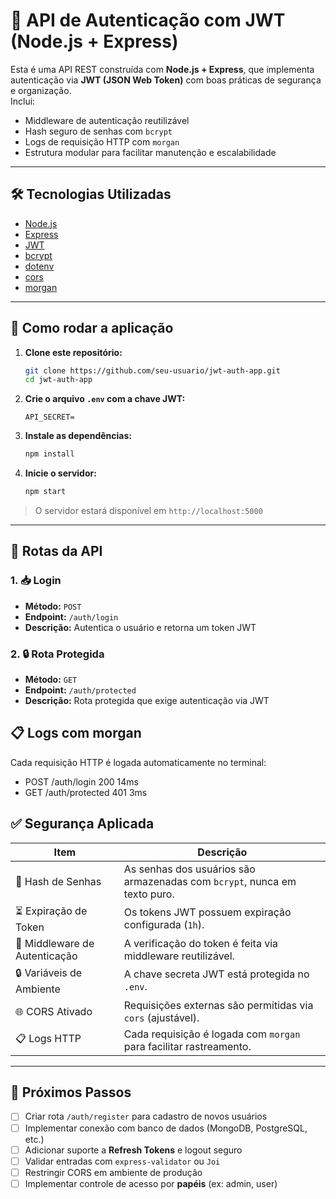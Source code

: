 # 🔐 API de Autenticação com JWT (Node.js + Express)

Esta é uma API REST construída com **Node.js + Express**, que implementa autenticação via **JWT (JSON Web Token)** com boas práticas de segurança e organização.  
Inclui:

- Middleware de autenticação reutilizável
- Hash seguro de senhas com `bcrypt`
- Logs de requisição HTTP com `morgan`
- Estrutura modular para facilitar manutenção e escalabilidade

---

## 🛠️ Tecnologias Utilizadas

- [Node.js](https://nodejs.org/)
- [Express](https://expressjs.com/)
- [JWT](https://jwt.io/)
- [bcrypt](https://github.com/kelektiv/node.bcrypt.js)
- [dotenv](https://github.com/motdotla/dotenv)
- [cors](https://github.com/expressjs/cors)
- [morgan](https://github.com/expressjs/morgan)

---


## 🚀 Como rodar a aplicação

1. **Clone este repositório:**

    ```bash
    git clone https://github.com/seu-usuario/jwt-auth-app.git
    cd jwt-auth-app
    ```

2. **Crie o arquivo `.env` com a chave JWT:**

    ```env
    API_SECRET=
    ```

3. **Instale as dependências:**

    ```bash
    npm install
    ```

4. **Inicie o servidor:**

    ```bash
    npm start
    ```

> O servidor estará disponível em `http://localhost:5000`

---

## 🔐 Rotas da API

### 1. 📥 Login

- **Método:** `POST`
- **Endpoint:** `/auth/login`
- **Descrição:** Autentica o usuário e retorna um token JWT

### 2. 🔒 Rota Protegida

- **Método:** `GET`
- **Endpoint:** `/auth/protected`
- **Descrição:** Rota protegida que exige autenticação via JWT


## 📋 Logs com morgan
Cada requisição HTTP é logada automaticamente no terminal:

- POST /auth/login 200 14ms
- GET /auth/protected 401 3ms


## ✅ Segurança Aplicada

| Item                          | Descrição                                                                 |
|-------------------------------|---------------------------------------------------------------------------|
| 🔐 Hash de Senhas             | As senhas dos usuários são armazenadas com `bcrypt`, nunca em texto puro. |
| ⏳ Expiração de Token         | Os tokens JWT possuem expiração configurada (`1h`).                        |
| 🧱 Middleware de Autenticação | A verificação do token é feita via middleware reutilizável.               |
| 🔒 Variáveis de Ambiente      | A chave secreta JWT está protegida no `.env`.                             |
| 🌐 CORS Ativado               | Requisições externas são permitidas via `cors` (ajustável).               |
| 📋 Logs HTTP                  | Cada requisição é logada com `morgan` para facilitar rastreamento.        |

---

## 📌 Próximos Passos

- [ ] Criar rota `/auth/register` para cadastro de novos usuários
- [ ] Implementar conexão com banco de dados (MongoDB, PostgreSQL, etc.)
- [ ] Adicionar suporte a **Refresh Tokens** e logout seguro
- [ ] Validar entradas com `express-validator` ou `Joi`
- [ ] Restringir CORS em ambiente de produção
- [ ] Implementar controle de acesso por **papéis** (ex: admin, user)